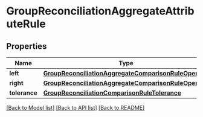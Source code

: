 # GroupReconciliationAggregateAttributeRule


## Properties
Name | Type | Description | Notes
------------ | ------------- | ------------- | -------------
**left** | [**GroupReconciliationAggregateComparisonRuleOperand**](GroupReconciliationAggregateComparisonRuleOperand.md) |  | 
**right** | [**GroupReconciliationAggregateComparisonRuleOperand**](GroupReconciliationAggregateComparisonRuleOperand.md) |  | 
**tolerance** | [**GroupReconciliationComparisonRuleTolerance**](GroupReconciliationComparisonRuleTolerance.md) |  | [optional] 

[[Back to Model list]](../README.md#documentation-for-models) [[Back to API list]](../README.md#documentation-for-api-endpoints) [[Back to README]](../README.md)


